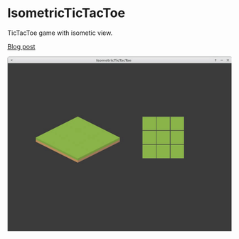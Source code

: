 # IsometricTicTacToe

TicTacToe game with isometic view.

[Blog post](http://programisty-dzien-powszedni.pl/izometryczny-tictactoe-czyli-kolko-i-krzyzyk-w-c-i-sdl/)

![Isometric TicTacToe](https://github.com/jakubthedeveloper/IsometricTicTacToe/blob/master/screenshots/isometric-tictactoe.gif)

